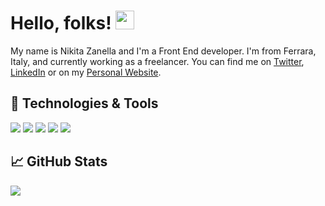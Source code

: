 # Hello, folks! <img src="https://raw.githubusercontent.com/MartinHeinz/MartinHeinz/master/wave.gif" width="30px">

My name is Nikita Zanella and I'm a Front End developer. I'm from Ferrara, Italy, and currently working as a freelancer. You can find me on [Twitter](https://twitter.com/ZanellaNikita), [LinkedIn](https://www.linkedin.com/in/nikita-zanella-b47576156/) or on my [Personal Website](https://nikitazanella.it).

## 🔧 Technologies & Tools

![](https://img.shields.io/badge/-VSCode-informational?style=flat&logo=visualstudiocode&logoColor=white&color=2bbc8a)
![](https://img.shields.io/badge/-JavaScript-informational?style=flat&logo=javascript&logoColor=white&color=2bbc8a)
![](https://img.shields.io/badge/-NodeJS-informational?style=flat&logo=javascript&logoColor=white&color=2bbc8a)
![](https://img.shields.io/badge/-React-informational?style=flat&logo=react&logoColor=white&color=2bbc8a)
![](https://img.shields.io/badge/-Svelte-informational?style=flat&logo=svelte&logoColor=white&color=2bbc8a)


## &#x1f4c8; GitHub Stats

<a href="https://github.com/NikitaZanella/NikitaZanella">
  <img align="center" src="https://github-readme-stats.vercel.app/api/top-langs/?username=NikitaZanella&hide=java,html,tex&title_color=ffffff&text_color=c9cacc&icon_color=2bbc8a&bg_color=1d1f21&langs_count=3" />
</a>
